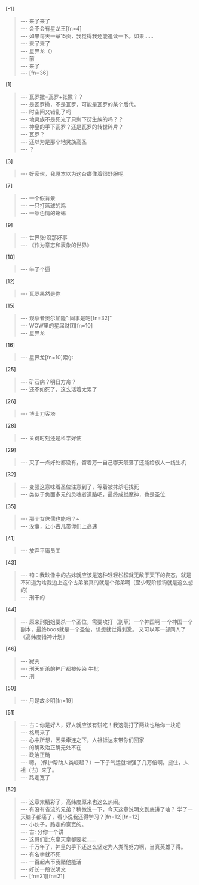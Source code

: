 
[-1] 
>--- 来了来了<br>
>--- 会不会有星龙王[fn=4]<br>
>--- 如果每天一章15页，我觉得我还能追读一下。如果……<br>
>--- 来了来了<br>
>--- 星界龙（）<br>
>--- 前<br>
>--- 来了<br>
>--- [fn=36]<br>

[1] 
>--- 瓦罗撒=瓦罗+张撒？？<br>
>--- 是瓦罗撒，不是瓦罗，可能是瓦罗的某个后代。<br>
>--- 时空间又错乱了吗<br>
>--- 地灵族不是死光了只剩下衍生族的吗？？<br>
>--- 神皇的手下瓦罗？还是瓦罗的转世碎片？<br>
>--- 瓦罗？<br>
>--- 还以为是那个地灵族高圣<br>
>--- ？<br>

[3] 
>--- 好家伙，我原本以为这旮瘩住着很舒服呢<br>

[7] 
>--- 一个假背景<br>
>--- 一只打篮球的鸡<br>
>--- 一条色情的蜥蜴<br>

[9] 
>--- 世界张:没那好事<br>
>--- 《作为意志和表象的世界》<br>

[10] 
>--- 牛了个逼<br>

[12] 
>--- 瓦罗果然是你<br>

[15] 
>--- 观察者奥尔加隆":同事是吧[fn=32]"<br>
>--- WOW里的星届财团[fn=10]<br>
>--- 星界龙<br>

[16] 
>--- 星界龙[fn=10]索尔<br>

[25] 
>--- 矿石病？明日方舟？<br>
>--- 还不如死了，这么活着太累了<br>

[26] 
>--- 博士刀客塔<br>

[28] 
>--- 关键时刻还是科学好使<br>

[29] 
>--- 灭了一点好处都没有，留着万一自己哪天陨落了还能给族人一线生机<br>

[32] 
>--- 变强这意味着圣位注意到了，等着被抹杀吧找死<br>
>--- 类似于负面多元的灵魂者道路吧，最终成就魔神，也是圣位<br>

[35] 
>--- 那个女侏儒也能吗？~<br>
>--- 没事，让小古儿带你们上高速<br>

[41] 
>--- 放弃平庸员工<br>

[43] 
>--- 钧：我映像中的古妹就应该是这种轻轻松松就无敌于天下的姿态，就是不知道为啥我边上这个古弟弟真的就是个弟弟啊（至少现阶段钧就是这么想的）<br>
>--- 刑干的<br>

[44] 
>--- 原来刑姐姐要杀一个圣位，需要攻打（割草）一个神国啊     一个神国一个副本，最终boos就是一个圣位，想想就觉得刺激。  又可以写一部同人了《高纬度猎神计划》<br>

[46] 
>--- 寂灭<br>
>--- 刑天斩杀的神尸都被传染 牛批<br>
>--- 刑<br>

[50] 
>--- 月是故乡明[fn=19]<br>

[51] 
>--- 古：你是好人，好人就应该有饼吃！我这刚打了两块也给你一块吧<br>
>--- 格局来了<br>
>--- 心中所想，因果牵连之下，人祖抵达来带你们回家<br>
>--- 的确政治正确无处不在<br>
>--- 政治正确<br>
>--- 嗯，（保护帮助人类崛起？）一下子气运就增强了几万倍啊。挺住，人祖（古）来了。<br>
>--- 路走宽了<br>

[52] 
>--- 这章太精彩了，高纬度原来也这么热闹。<br>
>--- 有没有省流的兄弟？稍微说一下，今天这章说明文到底讲了啥？
学了一天脑子都痛了，看小说我还得学习？[fn=12][fn=12]<br>
>--- 小伙子，路走的宽宽的。<br>
>--- 古: 分你一个饼<br>
>--- 这哥们比东皇天皇都要老……<br>
>--- 千万年了，神皇的手下还这么坚定为人类而努力啊，当真英雄了得。<br>
>--- 有名字就不死<br>
>--- 一百起点币我赌他能活<br>
>--- 好长一段说明文<br>
>--- [fn=21][fn=21]<br>
